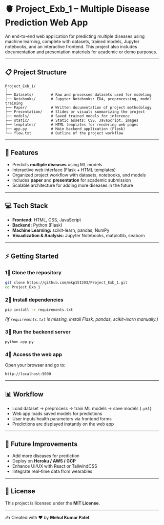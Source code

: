 # 🫀 Project\_Exb\_1 – Multiple Disease Prediction Web App

An end-to-end web application for predicting multiple diseases using machine learning, complete with datasets, trained models, Jupyter notebooks, and an interactive frontend. This project also includes documentation and presentation materials for academic or demo purposes.

---

## 📋 Project Structure

```
Project_Exb_1/
│
├── Datasets/        # Raw and processed datasets used for modeling  
├── Notebooks/       # Jupyter Notebooks: EDA, preprocessing, model training  
├── Paper/           # Written documentation of project methodology  
├── Presentation/    # Slides or visuals summarizing the project  
├── models/          # Saved trained models for inference  
├── static/          # Static assets: CSS, JavaScript, images  
├── templates/       # HTML templates for rendering web pages  
├── app.py           # Main backend application (Flask)  
└── flow.txt         # Outline of the project workflow
```

---

## 💪 Features

* Predicts **multiple diseases** using ML models
* Interactive web interface (Flask + HTML templates)
* Organized project workflow with datasets, notebooks, and models
* Includes **paper** and **presentation** for academic submission
* Scalable architecture for adding more diseases in the future

---

## 💻 Tech Stack

* **Frontend:** HTML, CSS, JavaScript
* **Backend:** Python (Flask)
* **Machine Learning:** scikit-learn, pandas, NumPy
* **Visualization & Analysis:** Jupyter Notebooks, matplotlib, seaborn

---

## ⚡️ Getting Started

### 1⃣ Clone the repository

```bash
git clone https://github.com/mkp151203/Project_Exb_1.git
cd Project_Exb_1
```

### 2⃣ Install dependencies

```bash
pip install -r requirements.txt
```

*(If `requirements.txt` is missing, install Flask, pandas, scikit-learn manually.)*

### 3⃣ Run the backend server

```bash
python app.py
```

### 4⃣ Access the web app

Open your browser and go to:

```
http://localhost:5000
```

---

## 📊 Workflow

* Load dataset → preprocess → train ML models → save models (`.pkl`)
* Web app loads saved models for predictions
* User inputs health parameters via frontend forms
* Predictions are displayed instantly on the web app

---

## 🏰 Future Improvements

* Add more diseases for prediction
* Deploy on **Heroku / AWS / GCP**
* Enhance UI/UX with React or TailwindCSS
* Integrate real-time data from wearables

---

## 📜 License

This project is licensed under the **MIT License**.

---

✍️ Created with ❤️ by **Mehul Kumar Patel**
